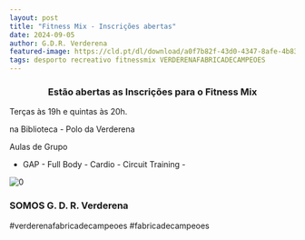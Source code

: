 ```yaml
---
layout: post
title: "Fitness Mix - Inscrições abertas"
date: 2024-09-05
author: G.D.R. Verderena
featured-image: https://cld.pt/dl/download/a0f7b82f-43d0-4347-8afe-4b83f6b0302c/fitness-mix.jpeg
tags: desporto recreativo fitnessmix VERDERENAFABRICADECAMPEOES
---
```


<CENTER><H3>Estão abertas as Inscrições para o Fitness Mix</H3></CENTER>

Terças às 19h e quintas às 20h.

na Biblioteca - Polo da Verderena

Aulas de Grupo
- GAP - Full Body - Cardio - Circuit Training -

![0](https://cld.pt/dl/download/a0f7b82f-43d0-4347-8afe-4b83f6b0302c/fitness-mix.jpeg)

<H3>SOMOS G. D. R. Verderena</H3>

#verderenafabricadecampeoes #fabricadecampeoes 
